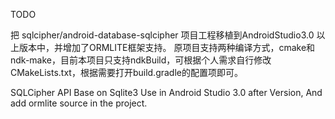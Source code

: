 ﻿TODO

把 sqlcipher/android-database-sqlcipher 项目工程移植到AndroidStudio3.0 以上版本中，并增加了ORMLITE框架支持。
原项目支持两种编译方式，cmake和ndk-make，目前本项目只支持ndkBuild，可根据个人需求自行修改CMakeLists.txt，根据需要打开build.gradle的配置项即可。

SQLCipher API Base on Sqlite3 Use in Android Studio 3.0 after Version, And add ormlite source in the project.

